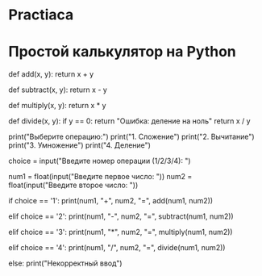 # Practiaca
# Простой калькулятор на Python
def add(x, y):
    return x + y

def subtract(x, y):
    return x - y

def multiply(x, y):
    return x * y

def divide(x, y):
    if y == 0:
        return "Ошибка: деление на ноль"
    return x / y

print("Выберите операцию:")
print("1. Сложение")
print("2. Вычитание")
print("3. Умножение")
print("4. Деление")

choice = input("Введите номер операции (1/2/3/4): ")

num1 = float(input("Введите первое число: "))
num2 = float(input("Введите второе число: "))

if choice == '1':
    print(num1, "+", num2, "=", add(num1, num2))

elif choice == '2':
    print(num1, "-", num2, "=", subtract(num1, num2))

elif choice == '3':
    print(num1, "*", num2, "=", multiply(num1, num2))

elif choice == '4':
    print(num1, "/", num2, "=", divide(num1, num2))
    
else:
    print("Некорректный ввод")

